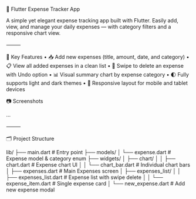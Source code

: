💸 Flutter Expense Tracker App

A simple yet elegant expense tracking app built with Flutter. Easily add, view, and manage your daily expenses — with category filters and a responsive chart view.

⸻

🧩 Key Features
	•	📥 Add new expenses (title, amount, date, and category)
	•	📋 View all added expenses in a clean list
	•	🧽 Swipe to delete an expense with Undo option
	•	📊 Visual summary chart by expense category
	•	🌓 Fully supports light and dark themes
	•	📱 Responsive layout for mobile and tablet devices

📷 Screenshots

...

⸻

🗂️ Project Structure

lib/
├── main.dart                          # Entry point
├── models/
│   └── expense.dart                   # Expense model & category enum
├── widgets/
│   ├── chart/
│   │   ├── chart.dart                 # Expense chart UI
│   │   └── chart_bar.dart             # Individual chart bars
│   ├── expenses.dart                  # Main Expenses screen
│   ├── expenses_list/
│   │   ├── expenses_list.dart         # Expense list with swipe delete
│   │   └── expense_item.dart          # Single expense card
│   └── new_expense.dart              # Add new expense modal
